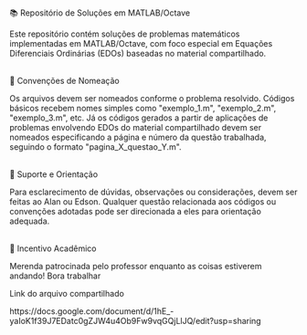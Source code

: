 <p>📚 Repositório de Soluções em MATLAB/Octave</p>
Este repositório contém soluções de problemas matemáticos implementadas em MATLAB/Octave, com foco especial em Equações Diferenciais Ordinárias (EDOs) baseadas no material compartilhado.
<br>
<br>
<p>📁 Convenções de Nomeação</p>
Os arquivos devem ser nomeados conforme o problema resolvido. Códigos básicos recebem nomes simples como "exemplo_1.m", "exemplo_2.m", "exemplo_3.m", etc. Já os códigos gerados a partir de aplicações de problemas envolvendo EDOs do material compartilhado devem ser nomeados especificando a página e número da questão trabalhada, seguindo o formato "pagina_X_questao_Y.m".
<br>
<br>
<p>👥 Suporte e Orientação</p>
Para esclarecimento de dúvidas, observações ou considerações, devem ser feitas ao Alan ou Edson. Qualquer questão relacionada aos códigos ou convenções adotadas pode ser direcionada a eles para orientação adequada.
<br>
<br>
<p>🎯 Incentivo Acadêmico</p>
Merenda patrocinada pelo professor enquanto as coisas estiverem andando! Bora trabalhar


<p>Link do arquivo compartilhado</p>
https://docs.google.com/document/d/1hE_-yaIoK1f39J7EDatc0gZJW4u4Ob9Fw9vqGQjLlJQ/edit?usp=sharing


